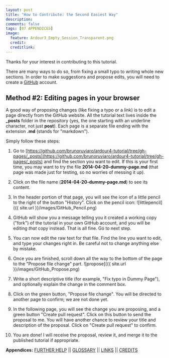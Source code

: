 ```yaml
---
layout: post
title: "How to Contribute: the Second Easiest Way"
description:
comments: false
tags: [07 APPENDICES]
image:
  feature: Ardour3_Empty_Session_Transparent.png
  credit:  
  creditlink:  
---
```


Thanks for your interest in contributing to this tutorial.

There are many ways to do so, from fixing a small typo to writing whole new sections. In order to make suggestions and propose edits, you will need to create a [GitHub](http://github.com) account.

## Method #2: Editing pages in your browser

A good way of proposing changes (like fixing a typo or a link) is to edit a page directly from the GitHub website. All the tutorial text lives inside the **_posts** folder in the repository (yes, the one starting with an underline character, not just **post**). Each page is a separate file ending with the extension **.md** (stands for "markdown").

Simply follow these steps:

1. Go to [https://github.com/brunoruviaro/ardour4-tutorial/tree/gh-pages/_posts](https://github.com/brunoruviaro/ardour4-tutorial/tree/gh-pages/_posts) and find the section you want to edit. If this is your first time, you may want to try the file **2014-04-20-dummy-page.md** (that page was made just for testing, so no worries of messing it up).

2. Click on the file name (**2014-04-20-dummy-page.md**) to see its content.

3. In the header portion of that page, you will see the icon of a little pencil to the right of the button "History". Click on the pencil icon:
![littlepencil]({{ site.url }}/images/GitHub_Pencil.png)
4. GitHub will show you a message telling you it created a working copy ("fork") of the tutorial in your own GitHub account, and you will be editing *that* copy instead. That is all fine.  Go to next step.

5. You can now edit the raw text for that file. Find the line you want to edit, and type your changes right in. Be careful not to change anything else by mistake.

6. Once you are finished, scroll down all the way to the bottom of the page to the "Propose file change" part.
![propose]({{ site.url }}/images/GitHub_Propose.png)
7. Write a short descriptive title (for example, "Fix typo in Dummy Page"), and optionally explain the change in the comment box.

8. Click on the green button, "Propose file change". You will be directed to another page to confirm; we are not done yet.

9. In the following page, you will see the change you are proposing, and a green button "Create pull request". Click on this button to send the proposal to me. You will have another chance to review your title and description of the proposal. Click on "Create pull request" to confirm.

10. You are done! I will receive the proposal, review it, and merge it to the published tutorial if appropriate.


**Appendices:**
[FURTHER HELP](../further-help)   ||
[GLOSSARY](../glossary)   ||
[LINKS](../links)   ||
[CREDITS](../credits)
